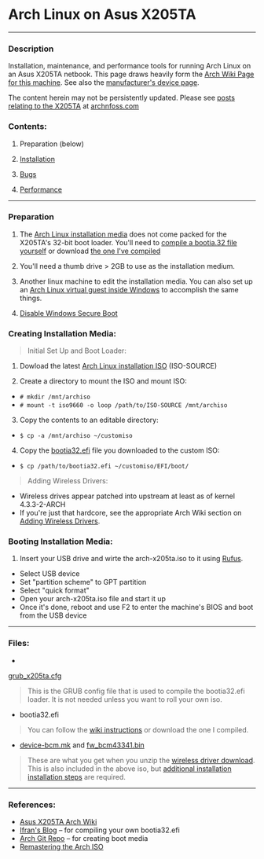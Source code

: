 # Arch Linux on Asus X205TA

-----

### Description

Installation, maintenance, and performance tools for running Arch Linux on an Asus X205TA netbook.  This page draws heavily form the [Arch Wiki Page for this machine](https://wiki.archlinux.org/index.php/Asus_x205ta).  See also the [manufacturer's device page](https://www.asus.com/us/Notebooks/ASUS_EeeBook_X205TA/).

The content herein may not be persistently updated.  Please 
see [posts relating to the X205TA](https://gtbjj.github.io/tags/#x205ta) at 
[archnfoss.com](https://gtbjj.github.io)

### Contents:

1) Preparation (below)

2) [Installation](https://github.com/gtbjj/x205ta/blob/master/INSTALL.md)

3) [Bugs](https://github.com/gtbjj/x205ta/blob/master/BUGS.md)

4) [Performance](https://github.com/gtbjj/x205ta/blob/master/PERFORMANCE.md)

-----

### Preparation

1) The [Arch Linux installation media](https://www.archlinux.org/download/) does not come packed for the X205TA's 32-bit boot loader.  You'll need to [compile a bootia.32 file yourself](https://www.archlinux.org/download/) or download [the one I've compiled](https://github.com/gtbjj/x205ta/blob/master/bootia32.efi?raw=true)

2) You'll need a thumb drive > 2GB to use as the installation medium.

3) Another linux machine to edit the installation media.  You can also set up an [Arch Linux virtual guest inside Windows](https://wiki.archlinux.org/index.php/VirtualBox#Installation_steps_for_Arch_Linux_guests) to accomplish the same things.

4) [Disable Windows Secure
Boot](http://itsfoss.com/disable-uefi-secure-boot-in-windows-8/)

### Creating Installation Media:
> Initial Set Up and Boot Loader:

1) Dowload the latest [Arch Linux installation ISO](https://www.archlinux.org/download/) (ISO-SOURCE)

2) Create a directory to mount the ISO and mount ISO:
* ```# mkdir /mnt/archiso```
* ```# mount -t iso9660 -o loop /path/to/ISO-SOURCE /mnt/archiso```

3) Copy the contents to an editable directory:
* ```$ cp -a /mnt/archiso ~/customiso```

4) Copy the [bootia32.efi](https://github.com/gtbjj/x205ta/blob/master/bootia32.efi?raw=true) file you downloaded to the custom ISO:
* ```$ cp /path/to/bootia32.efi ~/customiso/EFI/boot/```

> Adding Wireless Drivers:

* Wireless drives appear patched into upstream at least as of kernel 4.3.3-2-ARCH
* If you're just that hardcore, see the appropriate Arch Wiki section on [Adding Wireless Drivers](https://wiki.archlinux.org/index.php/Asus_x205ta#Adding_wireless_drivers_to_the_install_image).

### Booting Installation Media:

1) Insert your USB drive and wirte the arch-x205ta.iso to it using [Rufus](https://rufus.akeo.ie/).
* Select USB device
* Set "partition scheme" to GPT partition
* Select "quick format"
* Open your arch-x205ta.iso file and start it up
* Once it's done, reboot and use F2 to enter the machine's BIOS and boot from the USB device

-----

### Files:

* 
[grub_x205ta.cfg](https://raw.githubusercontent.com/gtbjj/x205ta/master/grub_x205ta.cfg)
> This is the GRUB config file that is used to compile the bootia32.efi loader.  It is not needed unless you want to roll your own iso.

* bootia32.efi
> You can follow the [wiki instructions](https://wiki.archlinux.org/index.php/Asus_x205ta#Creating_bootia32.efi) 
or download the one I compiled.

* [device-bcm.mk](https://raw.githubusercontent.com/gtbjj/x205ta/master/device-bcm.mk) and [fw_bcm43341.bin](https://github.com/gtbjj/x205ta/blob/master/fw_bcm43341.bin?raw=true)
> These are what you get when you unzip the [wireless driver download](https://android.googlesource.com/platform/hardware/broadcom/wlan/+archive/master/bcmdhd/firmware/bcm43341.tar.gz).  This is also included in the above iso, but [additional installation installation steps](https://wiki.archlinux.org/index.php/Asus_x205ta#Enable_wifi) are required.

-----

### References:

- [Asus X205TA Arch Wiki](https://wiki.archlinux.org/index.php/Asus_x205ta)
- [Ifran's Blog](http://ifranali.blogspot.com/2015/04/installing-arch-linux-on-asus-x205ta.html) – for compiling your own bootia32.efi
- [Arch Git Repo](https://projects.archlinux.org/archiso.git/tree/docs/README.transfer#n105) – for creating boot media
- [Remastering the Arch ISO](https://wiki.archlinux.org/index.php/Remastering_the_Install_ISO)
